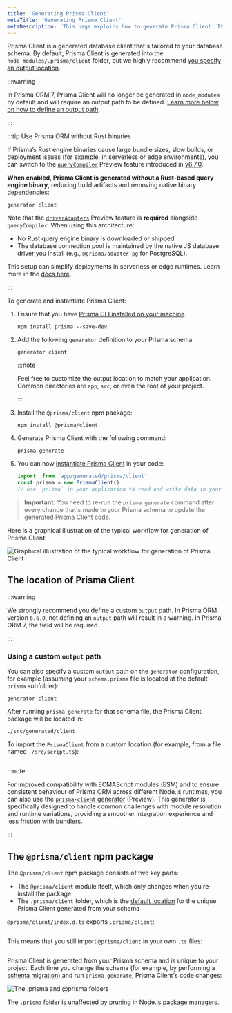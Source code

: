 ```yaml
---
title: 'Generating Prisma Client'
metaTitle: 'Generating Prisma Client'
metaDescription: 'This page explains how to generate Prisma Client. It also provides additional context on the generated client, typical workflows and Node.js configuration.'
---
```


Prisma Client is a generated database client that's tailored to your database schema. By default, Prisma Client is generated into the `node_modules/.prisma/client` folder, but we highly recommend [you specify an output location](#using-a-custom-output-path).

:::warning

In Prisma ORM 7, Prisma Client will no longer be generated in `node_modules` by default and will require an output path to be defined. [Learn more below on how to define an output path](#using-a-custom-output-path).

:::

:::tip Use Prisma ORM without Rust binaries

If Prisma’s Rust engine binaries cause large bundle sizes, slow builds, or deployment issues (for example, in serverless or edge environments), you can switch to the [`queryCompiler`](/orm/prisma-client/setup-and-configuration/no-rust-engine) Preview feature introduced in [v6.7.0](https://pris.ly/release/6.7.0).

**When enabled, Prisma Client is generated without a Rust-based query engine binary**, reducing build artifacts and removing native binary dependencies:

```prisma
generator client 
```

Note that the [`driverAdapters`](/orm/overview/databases/database-drivers#driver-adapters) Preview feature is **required** alongside `queryCompiler`.
When using this architecture:

* No Rust query engine binary is downloaded or shipped.
* The database connection pool is maintained by the native JS database driver you install (e.g., `@prisma/adapter-pg` for PostgreSQL).

This setup can simplify deployments in serverless or edge runtimes. Learn more in the [docs here](/orm/prisma-client/setup-and-configuration/no-rust-engine).

:::

To generate and instantiate Prisma Client:

1. Ensure that you have [Prisma CLI installed on your machine](/orm/tools/prisma-cli#installation).

   ```terminal
   npm install prisma --save-dev
   ```

1. Add the following `generator` definition to your Prisma schema:

   ```prisma
   generator client 
   ```

   :::note

   Feel free to customize the output location to match your application. Common directories are `app`, `src`, or even the root of your project.

   :::

1. Install the `@prisma/client` npm package:

   ```terminal
   npm install @prisma/client
   ```

1. Generate Prisma Client with the following command:

   ```terminal
   prisma generate
   ```

1. You can now [instantiate Prisma Client](/orm/prisma-client/setup-and-configuration/instantiate-prisma-client) in your code:

    ```ts
    import  from 'app/generated/prisma/client'
    const prisma = new PrismaClient()
    // use `prisma` in your application to read and write data in your DB
    ```

> **Important**: You need to re-run the `prisma generate` command after every change that's made to your Prisma schema to update the generated Prisma Client code.

Here is a graphical illustration of the typical workflow for generation of Prisma Client:

![Graphical illustration of the typical workflow for generation of Prisma Client](./prisma-client-generation-workflow.png)

## The location of Prisma Client

:::warning

We strongly recommend you define a custom `output` path. In Prisma ORM version `6.6.0`, not defining an `output` path will result in a warning. In Prisma ORM 7, the field will be required.

:::

### Using a custom `output` path

You can also specify a custom `output` path on the `generator` configuration, for example (assuming your `schema.prisma` file is located at the default `prisma` subfolder):

```prisma
generator client 
```

After running `prisma generate` for that schema file, the Prisma Client package will be located in:

```
./src/generated/client
```

To import the `PrismaClient` from a custom location (for example, from a file named `./src/script.ts`):

```ts

```

:::note 

For improved compatibility with ECMAScript modules (ESM) and to ensure consistent behaviour of Prisma ORM across different Node.js runtimes, you can also use the [`prisma-client` generator](/orm/prisma-schema/overview/generators#prisma-client-preview) (Preview). This generator is specifically designed to handle common challenges with module resolution and runtime variations, providing a smoother integration experience and less friction with bundlers.

:::

## The `@prisma/client` npm package

The `@prisma/client` npm package consists of two key parts:

- The `@prisma/client` module itself, which only changes when you re-install the package
- The `.prisma/client` folder, which is the [default location](#using-a-custom-output-path) for the unique Prisma Client generated from your schema

`@prisma/client/index.d.ts` exports `.prisma/client`:

```ts

```

This means that you still import `@prisma/client` in your own `.ts` files:

```ts

```

Prisma Client is generated from your Prisma schema and is unique to your project. Each time you change the schema (for example, by performing a [schema migration](/orm/prisma-migrate)) and run `prisma generate`, Prisma Client's code changes:

![The .prisma and @prisma folders](./prisma-client-node-module.png)

The `.prisma` folder is unaffected by [pruning](https://docs.npmjs.com/cli/prune.html) in Node.js package managers.